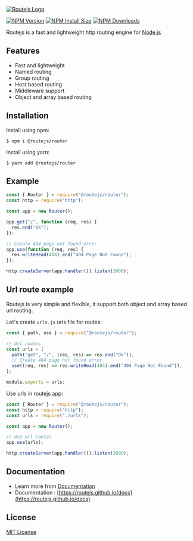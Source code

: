 [![Routejs Logo](https://raw.githubusercontent.com/routejs/docs/main/routejs.jpg)](https://github.com/routejs/router)

[![NPM Version][npm-version-image]][npm-url]
[![NPM Install Size][npm-install-size-image]][npm-install-size-url]
[![NPM Downloads][npm-downloads-image]][npm-downloads-url]

Routejs is a fast and lightweight http routing engine for [Node.js](http://nodejs.org)

## Features

- Fast and lightweight
- Named routing
- Group routing
- Host based routing
- Middleware support
- Object and array based routing

## Installation

Install using npm:

```console
$ npm i @routejs/router
```

Install using yarn:

```console
$ yarn add @routejs/router
```

## Example

```js
const { Router } = require("@routejs/router");
const http = require("http");

const app = new Router();

app.get("/", function (req, res) {
  res.end("Ok");
});

// Create 404 page not found error
app.use(function (req, res) {
  res.writeHead(404).end("404 Page Not Found");
});

http.createServer(app.handler()).listen(3000);
```

## Url route example

Routejs is very simple and flexible, it support both object and array based url routing.

Let's create `urls.js` urls file for routes:

```js
const { path, use } = require("@routejs/router");

// Url routes
const urls = [
  path("get", "/", (req, res) => res.end("Ok")),
  // Create 404 page not found error
  use((req, res) => res.writeHead(404).end("404 Page Not Found")),
];

module.exports = urls;
```

Use urls in routejs app:

```javascript
const { Router } = require("@routejs/router");
const http = require("http");
const urls = require("./urls");

const app = new Router();

// Use url routes
app.use(urls);

http.createServer(app.handler()).listen(3000);
```

## Documentation

- Learn more from [Documentation](https://github.com/routejs/docs/)
- Documentation : [https://routejs.github.io/docs](https://routejs.github.io/docs)

## License

[MIT License](https://github.com/routejs/router/blob/main/LICENSE)

[npm-downloads-image]: https://badgen.net/npm/dm/@routejs/router
[npm-downloads-url]: https://npmcharts.com/compare/@routejs/router?minimal=true
[npm-install-size-image]: https://badgen.net/packagephobia/install/@routejs/router
[npm-install-size-url]: https://packagephobia.com/result?p=@routejs/router
[npm-url]: https://npmjs.org/package/@routejs/router
[npm-version-image]: https://badgen.net/npm/v/@routejs/router
